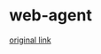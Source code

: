 # web-agent

[original link](https://github.com/giova333/web-voyager/blob/main/src/main/java/com/webvoyager/lmm/WebVoyagerPromptBuilder.java)
